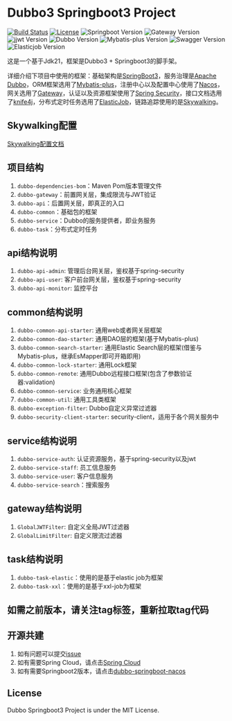 # Dubbo3 Springboot3 Project

[![Build Status](https://img.shields.io/badge/Build-ZhiQinlsZhen-red)](https://github.com/ZhiQinIsZhen)
[![License](https://img.shields.io/badge/License-MIT-yellow)](https://github.com/ZhiQinIsZhen/auth-netty/blob/main/LICENSE)
![Springboot Version](https://img.shields.io/badge/Springboot-3.3.0-brightgreen)
![Gateway Version](https://img.shields.io/badge/Gateway-4.1.3-brightgreen)
![jjwt Version](https://img.shields.io/badge/jjwt-0.12.5-brightgreen)
![Dubbo Version](https://img.shields.io/badge/Dubbo-3.3.0(beta3)-brightgreen)
![Mybatis-plus Version](https://img.shields.io/badge/MybatisPlus-3.5.6-brightgreen)
![Swagger Version](https://img.shields.io/badge/knife4j-4.4.0-brightgreen)
![Elasticjob Version](https://img.shields.io/badge/elasticjob-3.0.4-brightgreen)

这是一个基于Jdk21，框架是Dubbo3 + Springboot3的脚手架。

详细介绍下项目中使用的框架：基础架构是[SpringBoot3](https://spring.io/projects/spring-boot)，服务治理是[Apache Dubbo](https://cn.dubbo.apache.org/zh-cn/index.html)，ORM框架选用了[Mybatis-plus](https://baomidou.com/)，注册中心以及配置中心使用了[Nacos](https://nacos.io/zh-cn/)，网关选用了[Gateway](https://spring.io/projects/spring-cloud-gateway)，认证以及资源框架使用了[Spring Security](https://spring.io/projects/spring-security)，接口文档选用了[knife4j](https://doc.xiaominfo.com)，分布式定时任务选用了[ElasticJob](https://shardingsphere.apache.org/elasticjob)，链路追踪使用的是[Skywalking](https://skywalking.apache.org/)。

## Skywalking配置

[Skywalking配置文档](https://github.com/ZhiQinIsZhen/dubbo-springboot3/tree/main/document/README.md)

## 项目结构

1. `dubbo-dependencies-bom`：Maven Pom版本管理文件
2. `dubbo-gateway`：前置网关层，集成限流与JWT验证
3. `dubbo-api`：后置网关层，即真正的入口
4. `dubbo-common`：基础包的框架
5. `dubbo-service`：Dubbo的服务提供者，即业务服务
6. `dubbo-task`：分布式定时任务

## api结构说明

1. `dubbo-api-admin`: 管理后台网关层，鉴权基于spring-security
2. `dubbo-api-user`: 客户前台网关层，鉴权基于spring-security
3. `dubbo-api-monitor`: 监控平台

## common结构说明

1. `dubbo-common-api-starter`: 通用web或者网关层框架
2. `dubbo-common-dao-starter`: 通用DAO层的框架(基于Mybatis-plus)
3. `dubbo-common-search-starter`: 通用Elastic Search层的框架(借鉴与Mybatis-plus，继承EsMapper即可开箱即用)
4. `dubbo-common-lock-starter`: 通用Lock框架
5. `dubbo-common-remote`: 通用Dubbo远程接口框架(包含了参数验证器:validation)
6. `dubbo-common-service`: 业务通用核心框架
7. `dubbo-common-util`: 通用工具类框架
8. `dubbo-exception-filter`: Dubbo自定义异常过滤器
9. `dubbo-security-client-starter`: security-client，适用于各个网关服务中

## service结构说明

1. `dubbo-service-auth`: 认证资源服务，基于spring-security以及jwt
2. `dubbo-service-staff`: 员工信息服务
3. `dubbo-service-user`: 客户信息服务
4. `dubbo-service-search`：搜索服务

## gateway结构说明

1. `GlobalJWTFilter`: 自定义全局JWT过滤器
2. `GlobalLimitFilter`: 自定义限流过滤器

## task结构说明
1. `dubbo-task-elastic`：使用的是基于elastic job为框架
2. `dubbo-task-xxl`：使用的是基于xxl-job为框架

## 如需之前版本，请关注tag标签，重新拉取tag代码

## 开源共建
1. 如有问题可以提交[issue](https://github.com/ZhiQinIsZhen/dubbo-springboot3/issues)
2. 如有需要Spring Cloud，请点击[Spring Cloud](https://github.com/ZhiQinIsZhen/springcloud-demo)
3. 如有需要Springboot2版本，请点击[dubbo-springboot-nacos](https://github.com/ZhiQinIsZhen/dubbo-springboot-nacos)

## License
Dubbo Springboot3 Project is under the MIT License.